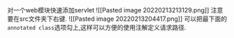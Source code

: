 对一个web模块快速添加servlet
![[Pasted image 20220213213129.png]]
注意要在src文件夹下右键.
![[Pasted image 20220213204417.png]]
可以把最下面的`annotated class`选项勾上,这样可以方便的使用注解定义请求路径.